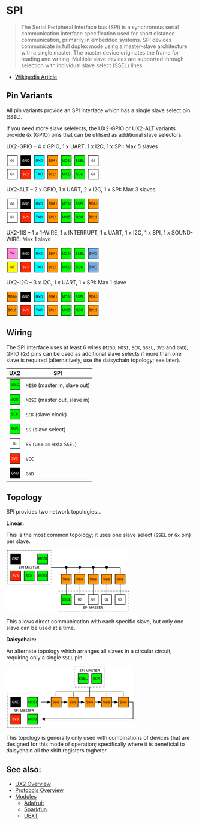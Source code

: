 #  SPI

> The Serial Peripheral Interface bus (SPI) is a synchronous serial communication interface specification used for short distance communication, primarily in embedded systems. SPI devices communicate in full duplex mode using a master-slave architecture with a single master. The master device originates the frame for reading and writing. Multiple slave devices are supported through selection with individual slave select (SSEL) lines.

* [Wikipedia Article](https://www.wikiwand.com/en/Serial_Peripheral_Interface_Bus)

## Pin Variants

All pin variants provide an SPI interface which has a single slave select pin (`SSEL`).

If you need more slave selelects, the UX2-GPIO or UX2-ALT variants provide `Gx` (GPIO) pins that can be utilised as additional slave selectors.

UX2-GPIO – 4 x GPIO, 1 x UART, 1 x I2C, 1 x SPI: Max 5 slaves

![UX2-GPIO](../../img/ux2-gpio.png)

UX2-ALT – 2 x GPIO, 1 x UART, 2 x I2C, 1 x SPI: Max 3 slaves

![UX2-ALT](../../img/ux2-alt.png)

UX2-1IS – 1 x 1-WIRE, 1 x INTERRUPT, 1 x UART, 1 x I2C, 1 x SPI, 1 x SOUND-WIRE: Max 1 slave

![UX2-1IS](../../img/ux2-1is.png)

UX2-I2C – 3 x I2C, 1 x UART, 1 x SPI: Max 1 slave

![UX2-I2C](../../img/ux2-i2c.png)

## Wiring

The SPI interface uses at least 6 wires (`MISO`, `MOSI`, `SCK`, `SSEL`, `3V3` and `GND`); GPIO (`Gx`) pins can be used as additional slave selects if more than one slave is required (alternatively, use the daisychain topology; see later).

| UX2                         | SPI                           |
| --------------------------- | ----------------------------- |
| ![MISO](../../pin/miso.png) | `MISO` (master in, slave out) |
| ![MOSI](../../pin/mosi.png) | `MOSI` (master out, slave in) |
| ![SCK](../../pin/sck.png)   | `SCK` (slave clock)           |
| ![SSEL](../../pin/ssel.png) | `SS` (slave select)           |
| ![GPIO](../../pin/g.png)    | `SS` (use as exta `SSEL`)     |
| ![3V3](../../pin/3v3.png)   | `VCC`                         |
| ![GND](../../pin/gnd.png)   | `GND`                         |

## Topology

SPI provides two network topologies...

**Linear:**

This is the most common topology; it uses one slave select (`SSEL` or `Gx` pin) per slave.

![Linear topology](./spi-linear.png)

This allows direct communication with each specific slave, but only one slave can be used at a time.

**Daisychain:**

An alternate topology which arranges all slaves in a circular circuit, requiring only a single `SSEL` pin.

![Daisychain topology](./spi-daisychain.png)

This topology is generally only used with combinations of devices that are designed for this mode of operation; specifically where it is beneficial to daisychain all the shift registers togheter.

## See also:

* [UX2 Overview](../../README.md)
* [Protocols Overview](../README.md)
* [Modules](../../modules/README.md)
    * [Adafruit](../../modules/adafruit/README.md)
    * [Sparkfun](../../modules/sparkfun/README.md)
    * [UEXT](../../modules/uext/README.md)
